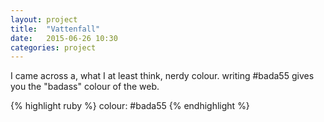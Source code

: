 ```yaml
---
layout: project
title:  "Vattenfall"
date:   2015-06-26 10:30
categories: project
---
```

I came across a, what I at least think, nerdy colour. writing #bada55 gives you the "badass" colour of the web.

{% highlight ruby %}
colour: #bada55
{% endhighlight %}
